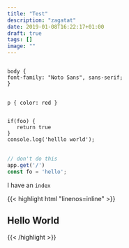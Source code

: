 ```yaml
---
title: "Test"
description: "zagatat"
date: 2019-01-08T16:22:17+01:00
draft: true
tags: []
image: ""
---
```


<pre>
<code class="language-css">
body {
font-family: "Noto Sans", sans-serif;
}
</code>
</pre>

<pre><code class="language-css">p { color: red }</code></pre>

<pre>
<code class="language-js link-code">
if(foo) {
   return true
}
console.log('helllo world');
</code>
</pre>

```js
// don't do this
app.get('/')
const fo = 'hello';
```

I have an <code lang="markup">index</code>

{{< highlight html "linenos=inline" >}}
<section id="main">
  <div>
   <h1 id="title">Hello World</h1>
  </div>
</section>
{{< /highlight >}}
